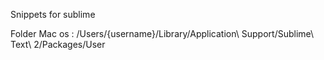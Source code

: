 Snippets for sublime


Folder Mac os : 
/Users/{username}/Library/Application\ Support/Sublime\ Text\ 2/Packages/User
